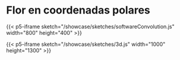 # Flor en coordenadas polares 

{{< p5-iframe sketch="/showcase/sketches/softwareConvolution.js" width="800" height="400" >}}

{{< p5-iframe sketch="/showcase/sketches/3d.js" width="1000" height="1300" >}}